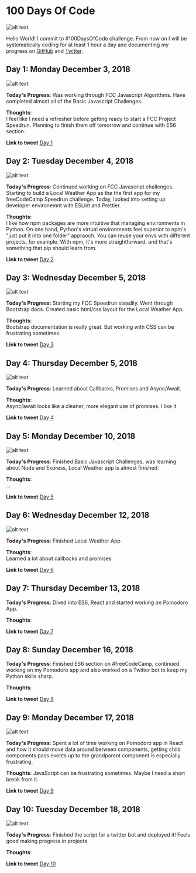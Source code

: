 # 100 Days Of Code

![alt text](https://images.unsplash.com/photo-1502101872923-d48509bff386?ixlib=rb-0.3.5&ixid=eyJhcHBfaWQiOjEyMDd9&s=35625917f435e0e3f2bca2dd7f2cf28f&auto=format&fit=crop&w=1189&q=80 "toddler's standing in front of beige concrete stair")

Hello World! I commit to #100DaysOfCode challenge. From now on I will be systematically coding for at least 1 hour a day and documenting my progress on [GitHub](https://github.com/denibulkashvili/100-days-of-code) and [Twitter](https://twitter.com/denibulkashvili). 



## Day 1: Monday December 3, 2018

![alt text](https://images.unsplash.com/photo-1487721984358-8ecc6e8b412a?ixlib=rb-0.3.5&ixid=eyJhcHBfaWQiOjEyMDd9&s=ee1792b444331762e87e5ecb870e9de6&auto=format&fit=crop&w=1055&q=80 "Drinking coffee while reading a book an JavaScript")

**Today's Progress**: 
Was working through FCC Javascript Algorithms. Have completed almost all of the Basic Javascript Challenges. 

**Thoughts**:  
I feel like I need a refresher before getting ready to start a FCC Project Speedrun. Planning to finish them off tomorrow and continue with ES6 section. 

**Link to tweet**
[Day 1](https://twitter.com/denibulkashvili/status/1069686699242835969)

## Day 2: Tuesday December 4, 2018

![alt text](https://images.unsplash.com/photo-1454165205744-3b78555e5572?ixlib=rb-1.2.1&ixid=eyJhcHBfaWQiOjEyMDd9&auto=format&fit=crop&w=1050&q=80 "Pretty code")

**Today's Progress**: 
Continued working on FCC Javascript challenges. Starting to build a Local Weather App as the the first app for my freeCodeCamp Speedrun challenge. Today, looked into setting up developer environemnt with ESLint and Prettier.  

**Thoughts**:  
I like how npm packages are more intuitive that managing environments in Python. On one hand, Python's virtual environments feel superior to npm's "just put it into one folder" appraoch. You can reuse your envs with different projects, for example. With npm, it's more straightforward, and that's something that pip should learn from.

**Link to tweet**
[Day 2](https://twitter.com/denibulkashvili/status/1070035288112619520)

## Day 3: Wednesday December 5, 2018

![alt text](https://pbs.twimg.com/media/DLK0ckwXUAMzKu1.jpg "One does not simply vertical-align in CSS")

**Today's Progress**: 
Starting my FCC Speedrun steadily. Went through Bootstrap docs. Created basic html/css layout for the Local Weather App. 

**Thoughts**:  
Bootstrap documentation is really great. But working with CSS can be frustrating sometimes. 

**Link to tweet**
[Day 3](https://twitter.com/denibulkashvili/status/1070408589523603456)

## Day 4: Thursday December 5, 2018

![alt text](http://www.quickmeme.com/img/40/403de9ada666151e7546e527d707a96077f3ecc56febfd29312422ca1845d4a3.jpg "You want to hear a JavaScript joke? I'll callback later")

**Today's Progress**: 
Learned about Callbacks, Promises and Async/Await.  

**Thoughts**:  
Async/await looks like a cleaner, more elegant use of promises. I like it 

**Link to tweet**
[Day 4](https://twitter.com/denibulkashvili/status/1070762925265059841)

## Day 5: Monday December 10, 2018

![alt text](https://images.unsplash.com/photo-1527685216219-c7bee79b0089?ixlib=rb-1.2.1&ixid=eyJhcHBfaWQiOjEyMDd9&auto=format&fit=crop&w=967&q=80 "Working on code")

**Today's Progress**: 
Finished Basic Javascript Challenges, was learning about Node and Express, Local Weather app is almost finished.  

**Thoughts**:  
... 

**Link to tweet**
[Day 5](https://twitter.com/denibulkashvili/status/1072188802494488577)

## Day 6: Wednesday December 12, 2018

![alt text](https://english.cyprustimes.com/wp-content/uploads/sites/8/2017/05/cyprus-weather.jpg "Sunny weather")

**Today's Progress**: 
Finished Local Weather App  

**Thoughts**:  
Learned a lot about callbacks and promises.

**Link to tweet**
[Day 6](https://twitter.com/denibulkashvili/status/1073041905192132609)

## Day 7: Thursday December 13, 2018

**Today's Progress**: 
Dived into ES6, React and started working on Pomodoro App.   

**Thoughts**:  


**Link to tweet**
[Day 7](https://twitter.com/denibulkashvili/status/1073307786669223936)

## Day 8: Sunday December 16, 2018

**Today's Progress**: 
Finished ES6 section on #freeCodeCamp, continued working on my Pomodoro app and also worked on a Twitter bot to keep my Python skills sharp. 

**Thoughts**:  


**Link to tweet**
[Day 8](https://twitter.com/denibulkashvili/status/1074372289989230592)

## Day 9: Monday December 17, 2018

![alt text](https://img.devrant.com/devrant/rant/r_1413973_eX38n.jpg "Types of headache")

**Today's Progress**: 
Spent a lot of time working on Pomodoro app in React and how it should move data around between components, getting child components pass events up to the grandparent component is especially frustrating.  

**Thoughts**:  JavaScript can be frustrating sometimes. Maybe I need a short break from it. 

**Link to tweet**
[Day 9](https://twitter.com/denibulkashvili/status/1074771327741906944)

## Day 10: Tuesday December 18, 2018

![alt text](https://code.fb.com/wp-content/uploads/2017/06/Facebook-Messenger-Bot-01.png "Bot")

**Today's Progress**: 
Finished the script for a twitter bot and deployed it! Feels good making progress in projects

**Thoughts**:  

**Link to tweet**
[Day 10](https://twitter.com/denibulkashvili/status/1075125569178587141)